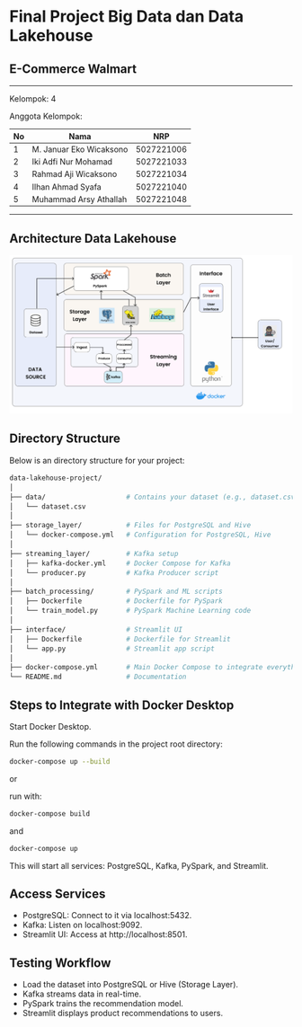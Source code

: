 # Final Project Big Data dan Data Lakehouse
## E-Commerce Walmart
---

Kelompok: 4

Anggota Kelompok:

| No | Nama | NRP |
|---|---|---|
|1|M. Januar Eko Wicaksono|5027221006|
|2|Iki Adfi Nur Mohamad|5027221033|
|3|Rahmad Aji Wicaksono|5027221034|
|4|Ilhan Ahmad Syafa|5027221040|
|5|Muhammad Arsy Athallah|5027221048|

---

## Architecture Data Lakehouse

![](https://github.com/mrvlvenom/FP-Big-Data/blob/main/data/Frame%201.png)

## Directory Structure
Below is an directory structure for your project:
```bash
data-lakehouse-project/
│
├── data/                    # Contains your dataset (e.g., dataset.csv)
│   └── dataset.csv
│
├── storage_layer/           # Files for PostgreSQL and Hive
│   └── docker-compose.yml   # Configuration for PostgreSQL, Hive
│
├── streaming_layer/         # Kafka setup
│   ├── kafka-docker.yml     # Docker Compose for Kafka
│   └── producer.py          # Kafka Producer script
│
├── batch_processing/        # PySpark and ML scripts
│   ├── Dockerfile           # Dockerfile for PySpark
│   └── train_model.py       # PySpark Machine Learning code
│
├── interface/               # Streamlit UI
│   ├── Dockerfile           # Dockerfile for Streamlit
│   └── app.py               # Streamlit app script
│
├── docker-compose.yml       # Main Docker Compose to integrate everything
└── README.md                # Documentation
```

## Steps to Integrate with Docker Desktop

Start Docker Desktop.

Run the following commands in the project root directory:
```bash
docker-compose up --build
```

or

run with:
```bash
docker-compose build
```

and
```bash
docker-compose up
```

This will start all services: PostgreSQL, Kafka, PySpark, and Streamlit.

## Access Services

- PostgreSQL: Connect to it via localhost:5432.
- Kafka: Listen on localhost:9092.
- Streamlit UI: Access at http://localhost:8501.

## Testing Workflow

- Load the dataset into PostgreSQL or Hive (Storage Layer).
- Kafka streams data in real-time.
- PySpark trains the recommendation model.
- Streamlit displays product recommendations to users.
